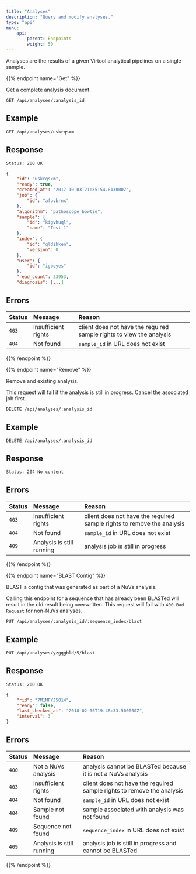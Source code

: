 ```yaml
---
title: "Analyses"
description: "Query and modify analyses."
type: "api"
menu:
    api:
        parent: Endpoints
        weight: 50
---
```


Analyses are the results of a given Virtool analytical pipelines on a single sample.

{{% endpoint name="Get" %}}

Get a complete analysis document.

```
GET /api/analyses/:analysis_id
```

## Example

```
GET /api/analyses/uskrqsxm
```

## Response

```
Status: 200 OK
```

```json
{
    "id": "uskrqsxm",
    "ready": true,
    "created_at": "2017-10-03T21:35:54.813000Z",
    "job": {
        "id": "afovbrnx"
    },
    "algorithm": "pathoscope_bowtie",
    "sample": {
        "id": "kigvhuql",
        "name": "Test 1"
    },
    "index": {
        "id": "qldihken",
        "version": 0
    },
    "user": {
        "id": "igboyes"
    },
    "read_count": 23953,
    "diagnosis": [...]
```

## Errors

| Status | Message             | Reason                                                                           |
| :----- | :------------------ | :------------------------------------------------------------------------------- |
| `403`  | Insufficient rights | client does not have the required sample rights to view the analysis             |
| `404`  | Not found           | `sample_id` in URL does not exist                                                |

{{% /endpoint %}}


{{% endpoint name="Remove" %}}

Remove and existing analysis.

This request will fail if the analysis is still in progress. Cancel the associated job first.

```
DELETE /api/analyses/:analysis_id
```

## Example

```
DELETE /api/analyses/:analysis_id
```

## Response

```
Status: 204 No content
```

## Errors

| Status | Message                   | Reason                                                                           |
| :----- | :------------------------ | :------------------------------------------------------------------------------- |
| `403`  | Insufficient rights       | client does not have the required sample rights to remove the analysis           |
| `404`  | Not found                 | `sample_id` in URL does not exist                                                |
| `409`  | Analysis is still running | analysis job is still in progress                                                |

{{% /endpoint %}}


{{% endpoint name="BLAST Contig" %}}

BLAST a contig that was generated as part of a NuVs analysis.

Calling this endpoint for a sequence that has already been BLASTed will result in the old result being overwritten. This request will fail with ``400 Bad Request`` for non-NuVs analyses.

```
PUT /api/analyses/:analysis_id/:sequence_index/blast
```

## Example

```
PUT /api/analyses/yzgqgbld/5/blast
```

## Response

```
Status: 200 OK
```

```json
{
	"rid": "7M1MFYJ5014",
	"ready": false,
	"last_checked_at": "2018-02-06T19:48:33.500000Z",
	"interval": 3
}
```

## Errors

| Status | Message                   | Reason                                                                           |
| :----- | :------------------------ | :------------------------------------------------------------------------------- |
| `400`  | Not a NuVs analysis       | analysis cannot be BLASTed because it is not a NuVs analysis                     |
| `403`  | Insufficient rights       | client does not have the required sample rights to remove the analysis           |
| `404`  | Not found                 | `sample_id` in URL does not exist                                                |
| `404`  | Sample not found          | sample associated with analysis was not found                                    |
| `409`  | Sequence not found        | `sequence_index` in URL does not exist                                           |
| `409`  | Analysis is still running | analysis job is still in progress and cannot be BLASTed                          |

{{% /endpoint %}}
